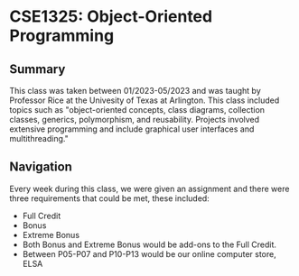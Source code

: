 # CSE1325: Object-Oriented Programming

## Summary 
This class was taken between 01/2023-05/2023 and was taught by Professor Rice at the Univesity of Texas at Arlington. This class included topics such as "object-oriented concepts, class diagrams, collection classes, generics, polymorphism, and reusability. Projects involved extensive programming and include graphical user interfaces and multithreading."

## Navigation
Every week during this class, we were given an assignment and there were three requirements that could be met, these included:
- Full Credit 
- Bonus
- Extreme Bonus
- Both Bonus and Extreme Bonus would be add-ons to the Full Credit.
- Between P05-P07 and P10-P13 would be our online computer store, ELSA
